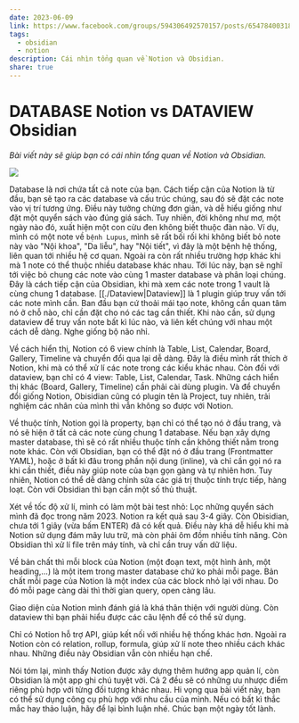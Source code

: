 ```yaml
---
date: 2023-06-09
link: https://www.facebook.com/groups/594306492570157/posts/654784003189072/
tags:
  - obsidian
  - notion
description: Cái nhìn tổng quan về Notion và Obsidian.
share: true
---
```


# DATABASE Notion vs DATAVIEW Obsidian
*Bài viết này sẽ giúp bạn có cái nhìn tổng quan về Notion và Obsidian.* 

![](https://i.imgur.com/vrikCw3.png)

Database là nơi chứa tất cả note của bạn. Cách tiếp cận của Notion là từ đầu, bạn sẽ tạo ra các database và cấu trúc chúng, sau đó sẽ đặt các note vào vị trí tương ứng. Điều này tưởng chừng đơn giản, và dễ hiểu giống như đặt một quyển sách vào đúng giá sách. Tuy nhiên, đời không như mơ, một ngày nào đó, xuất hiện một con cừu đen không biết thuộc đàn nào. Ví dụ, mình có một note về `bệnh Lupus`, mình sẽ rất bối rối khi không biết bỏ note này vào "Nội khoa", "Da liễu", hay "Nội tiết", vì đây là một bệnh hệ thống, liên quan tới nhiều hệ cơ quan. Ngoài ra còn rất nhiều trường hợp khác khi mà 1 note có thể thuộc nhiều database khác nhau. Tới lúc này, bạn sẽ nghĩ tới việc bỏ chung các note vào cùng 1 master database và phân loại chúng. Đây là cách tiếp cận của Obsidian, khi mà xem các note trong 1 vault là cùng chung 1 database. [[./Dataview|Dataview]] là 1 plugin giúp truy vấn tới các note mình cần. Ban đầu bạn cứ thoải mái tạo note, không cần quan tâm nó ở chỗ nào, chỉ cần đặt cho nó các tag cần thiết. Khi nào cần, sử dụng dataview để truy vấn note bất kì lúc nào, và liên kết chúng với nhau một cách dễ dàng. Nghe giống bộ não nhỉ.

Về cách hiển thị, Notion có 6 view chính là Table, List, Calendar, Board, Gallery, Timeline và chuyển đổi qua lại dễ dàng. Đây là điều mình rất thích ở Notion, khi mà có thể xử lí các note trong các kiểu khác nhau. Còn đối với dataview, bạn chỉ có 4 view: Table, List, Calendar, Task. Những cách hiển thị khác (Board, Gallery, Timeline) cần phải cài dùng plugin. Và để chuyển đổi giống Notion, Obisidian cũng có plugin tên là Project, tuy nhiên, trải nghiệm các nhân của mình thì vẫn không so được với Notion.

Về thuộc tính, Notion gọi là property, bạn chỉ có thể tạo nó ở đầu trang, và nó sẽ hiện ở tất cả các note cùng chung 1 database. Nếu bạn xây dựng master database, thì sẽ có rất nhiều thuộc tính cần không thiết nằm trong note khác. Còn với Obsidian, bạn có thể đặt nó ở đầu trang (Frontmatter YAML), hoặc ở bất kì đâu trong phần nội dung (inline), và chỉ cần gọi nó ra khi cần thiết, điều này giúp note của bạn gọn gàng và tự nhiên hơn. Tuy nhiên, Notion có thể dễ dàng chỉnh sửa các giá trị thuộc tính trực tiếp, hàng loạt. Còn với Obsidian thì bạn cần một số thủ thuật.

Xét về tốc độ xử lí, mình có làm một bài test nhỏ: Lọc những quyển sách mình đã đọc trong năm 2023. Notion ra kết quả sau 3-4 giây. Còn Obisidian, chưa tới 1 giây (vừa bấm ENTER) đã có kết quả. Điều này khá dễ hiểu khi mà Notion sử dụng đám mây lưu trữ, mà còn phải ôm đồm nhiều tính năng. Còn Obsidian thì xử lí file trên máy tính, và chỉ cần truy vấn dữ liệu.

Về bản chất thì mỗi block của Notion (một đoạn text, một hình ảnh, một heading,...) là một item trong master database chứ ko phải mỗi page. Bản chất mỗi page của Notion là một index của các block nhỏ lại với nhau. Do đó mỗi page càng dài thì thời gian query, open càng lâu.

Giao diện của Notion mình đánh giá là khá thân thiện với người dùng. Còn dataview thì bạn phải hiểu được các câu lệnh để có thể sử dụng.

Chỉ có Notion hỗ trợ API, giúp kết nối với nhiều hệ thống khác hơn. Ngoài ra Notion còn có relation, rollup, formula, giúp xử lí note theo nhiều cách khác nhau. Những điều này Obsidian vẫn còn nhiều hạn chế.

Nói tóm lại, mình thấy Notion được xây dựng thêm hướng app quản lí, còn Obsidian là một app ghi chú tuyệt vời. Cả 2 đều sẽ có những ưu nhược điểm riêng phù hợp với từng đối tượng khác nhau. Hi vọng qua bài viết này, bạn có thể sử dụng công cụ phù hợp với nhu cầu của mình.
Nếu có bất kì thắc mắc hay thảo luận, hãy để lại bình luận nhé. Chúc bạn một ngày tốt lành.


